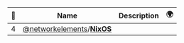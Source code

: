 |:star2: | Name | Description | 🌍|
|---|---|---|---|
|4|[@networkelements](https://github.com/networkelements)/[**NixOS**](https://github.com/networkelements/NixOS)|||


